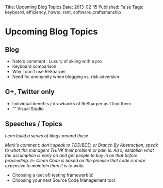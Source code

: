 Title: Upcoming Blog Topics
Date: 2013-02-15
Published: False
Tags: keyboard, efficiency, howto, rant, software_craftsmanship


# Upcoming Blog Topics

## Blog

- Nate's comment : Luxury of skiing with a pro
- Keyboard comparison
- Why I don't use ReSharper
- Need for anonymity when blogging vs. risk adversion

## G+, Twitter only

- Individual benefits / drawbacks of ReSharper as I find them
- "" Visual Studio

## Speeches / Topics

*I can build a series of blogs around these*

*Mark's comment: don't speak to TDD/BDD, or Branch By Abstraction, speak to what the managers THINK their problem or pain is. Also, establish what the assumption is early on and get people to buy in on that before proceeding. Ie: Clean Code is based on the premise that code is more expensive to maintain than it is to write.*

- Choosing a (set of) testing framework(s)
- Choosing your next Source Code Management tool
